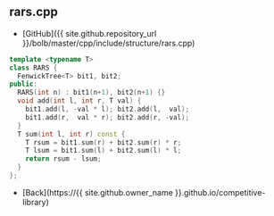 ## rars.cpp

- [GitHub]({{ site.github.repository_url }}/bolb/master/cpp/include/structure/rars.cpp)

```cpp
template <typename T>
class RARS {
  FenwickTree<T> bit1, bit2;
public:
  RARS(int n) : bit1(n+1), bit2(n+1) {}
  void add(int l, int r, T val) {
    bit1.add(l, -val * l); bit2.add(l,  val);
    bit1.add(r,  val * r); bit2.add(r, -val);
  }
  T sum(int l, int r) const {
    T rsum = bit1.sum(r) + bit2.sum(r) * r;
    T lsum = bit1.sum(l) + bit2.sum(l) * l;
    return rsum - lsum;
  }
};
```

- [Back](https://{{ site.github.owner_name }}.github.io/competitive-library)
